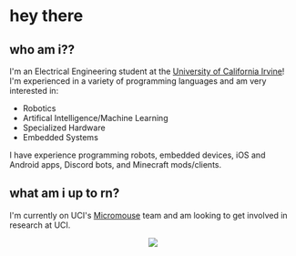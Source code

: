# hey there

## who am i??
I'm an Electrical Engineering student at the [University of California Irvine](https://engineering.uci.edu/dept/eecs)! I'm experienced in a variety of programming languages and am very interested in:
- Robotics
- Artifical Intelligence/Machine Learning
- Specialized Hardware
- Embedded Systems

I have experience programming robots, embedded devices, iOS and Android apps, Discord bots, and Minecraft mods/clients.

## what am i up to rn?
I'm currently on UCI's [Micromouse](https://en.wikipedia.org/wiki/Micromouse) team and am looking to get involved in research at UCI.

<div align="center">
    <a href="https://www.linkedin.com/in/reza-bagheri-uci/"><img src="https://img.shields.io/badge/LinkedIn-white?logo=linkedin&logoColor=black&style=for-the-badge"></a>
</div>

<!--
**Codehc/Codehc** is a ✨ _special_ ✨ repository because its `README.md` (this file) appears on your GitHub profile.

Here are some ideas to get you started:

- 🔭 I’m currently working on ...
- 🌱 I’m currently learning ...
- 👯 I’m looking to collaborate on ...
- 🤔 I’m looking for help with ...
- 💬 Ask me about ...
- 📫 How to reach me: ...
- 😄 Pronouns: ...
- ⚡ Fun fact: ...
-->
